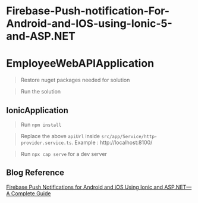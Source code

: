 # Firebase-Push-notification-For-Android-and-IOS-using-Ionic-5-and-ASP.NET

# EmployeeWebAPIApplication

  > Restore nuget packages needed for solution
  
  > Run the solution
## IonicApplication

  > Run `npm install`
  
  > Replace the above `apiUrl` inside `src/app/Service/http-provider.service.ts`. Example : http://localhost:8100/
  
  > Run `npx cap serve` for a dev server
  
 ## Blog Reference
 [Firebase Push Notifications for Android and iOS Using Ionic and ASP.NET⁠—A Complete Guide](https://www.syncfusion.com/blogs/post/firebase-push-notifications-for-android-and-ios-using-ionic-and-asp-net%E2%81%A0-a-complete-guide.aspx)
